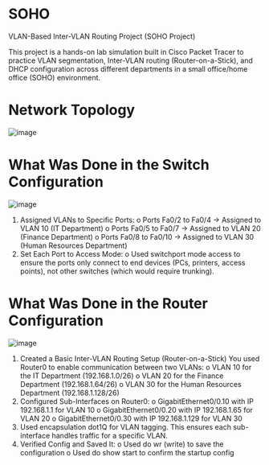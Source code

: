 # SOHO
VLAN-Based Inter-VLAN Routing Project (SOHO Project)

This project is a hands-on lab simulation built in Cisco Packet Tracer to practice VLAN segmentation, Inter-VLAN routing (Router-on-a-Stick), and DHCP configuration across different departments in a small office/home office (SOHO) environment.

# Network Topology
![image](https://github.com/user-attachments/assets/175c018d-8479-437e-b31c-f5c55fcb5fd3)

# What Was Done in the Switch Configuration
![image](https://github.com/user-attachments/assets/c41b5000-3231-4318-af9e-a11aedd04aaf)
1.	Assigned VLANs to Specific Ports:
o	Ports Fa0/2 to Fa0/4 → Assigned to VLAN 10 (IT Department)
o	Ports Fa0/5 to Fa0/7 → Assigned to VLAN 20 (Finance Department)
o	Ports Fa0/8 to Fa0/10 → Assigned to VLAN 30 (Human Resources Department)
2.	Set Each Port to Access Mode:
o	Used switchport mode access to ensure the ports only connect to end devices (PCs, printers, access points), not other switches (which would require trunking).

# What Was Done in the Router Configuration
![image](https://github.com/user-attachments/assets/22cc5497-f096-4650-a2dc-3a9cbc031480)
1.	Created a Basic Inter-VLAN Routing Setup (Router-on-a-Stick)
You used Router0 to enable communication between two VLANs:
o	VLAN 10 for the IT Department (192.168.1.0/26)
o	VLAN 20 for the Finance Department (192.168.1.64/26)
o	VLAN 30 for the Human Resources Department (192.168.1.128/26)
2.	Configured Sub-Interfaces on Router0:
o	GigabitEthernet0/0.10 with IP 192.168.1.1 for VLAN 10
o	GigabitEthernet0/0.20 with IP 192.168.1.65 for VLAN 20
o	GigabitEthernet0/0.30 with IP 192.168.1.129 for VLAN 30
3.	Used encapsulation dot1Q for VLAN tagging.
This ensures each sub-interface handles traffic for a specific VLAN.
4.	Verified Config and Saved It:
o	Used do wr (write) to save the configuration
o	Used do show start to confirm the startup config

